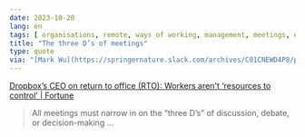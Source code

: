```yaml
---
date: 2023-10-20
lang: en
tags: [ organisations, remote, ways of working, management, meetings, effectiveness ]
title: "The three D’s of meetings"
type: quote
via: "[Mark Wu](https://springernature.slack.com/archives/C01CNEWD4P8/p1697712118318589?thread_ts=1697709908.953929&channel=C01CNEWD4P8&message_ts=1697712118.318589)"
---
```


[Dropbox’s CEO on return to office (RTO): Workers aren't ‘resources to control’ | Fortune](https://fortune.com/2023/10/15/dropbox-ceo-remote-work-return-to-office/)

> All meetings must narrow in on the “three D’s” of discussion, debate, or decision-making …

